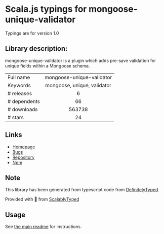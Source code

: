 
# Scala.js typings for mongoose-unique-validator

Typings are for version 1.0

## Library description:
mongoose-unique-validator is a plugin which adds pre-save validation for unique fields within a Mongoose schema.

|                    |                 |
| ------------------ | :-------------: |
| Full name          | mongoose-unique-validator |
| Keywords           | mongoose, unique, validator |
| # releases         | 6 |
| # dependents       | 66 |
| # downloads        | 563738 |
| # stars            | 24 |

## Links
- [Homepage](https://github.com/blakehaswell/mongoose-unique-validator#readme)
- [Bugs](https://github.com/blakehaswell/mongoose-unique-validator/issues)
- [Repository](https://github.com/blakehaswell/mongoose-unique-validator)
- [Npm](https://www.npmjs.com/package/mongoose-unique-validator)
    


## Note
This library has been generated from typescript code from [DefinitelyTyped](https://definitelytyped.org).

Provided with :purple_heart: from [ScalablyTyped](https://github.com/oyvindberg/ScalablyTyped)

## Usage
See [the main readme](../../readme.md) for instructions.


